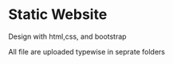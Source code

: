 # Static Website

Design with html,css, and bootstrap

All file are uploaded typewise in seprate folders
